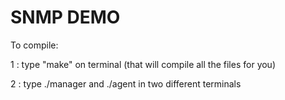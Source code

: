 # SNMP DEMO

To compile:

1 : type "make" on terminal (that will compile all the files for you)

2 : type ./manager and ./agent in two different terminals
